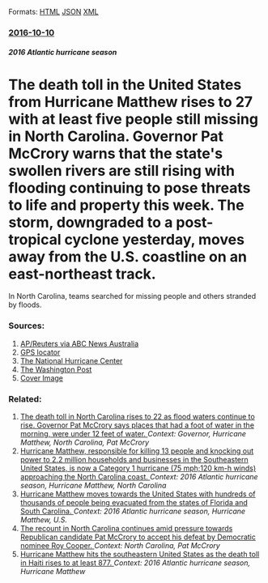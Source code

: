 
Formats: [HTML](/news/2016/10/10/the-death-toll-in-the-united-states-from-hurricane-matthew-rises-to-27-with-at-least-five-people-still-missing-in-north-carolina-governor-p.html)  [JSON](/news/2016/10/10/the-death-toll-in-the-united-states-from-hurricane-matthew-rises-to-27-with-at-least-five-people-still-missing-in-north-carolina-governor-p.json)  [XML](/news/2016/10/10/the-death-toll-in-the-united-states-from-hurricane-matthew-rises-to-27-with-at-least-five-people-still-missing-in-north-carolina-governor-p.xml)  

### [2016-10-10](/news/2016/10/10/index.md)

##### 2016 Atlantic hurricane season
# The death toll in the United States from Hurricane Matthew rises to 27 with at least five people still missing in North Carolina. Governor Pat McCrory warns that the state's swollen rivers are still rising with flooding continuing to pose threats to life and property this week. The storm, downgraded to a post-tropical cyclone yesterday, moves away from the U.S. coastline on an east-northeast track. 

In North Carolina, teams searched for missing people and others stranded by floods.


### Sources:

1. [AP/Reuters via ABC News Australia](http://www.abc.net.au/news/2016-10-10/hurricane-matthew-toll-in-haiti-at-1000/7918640)
2. [GPS locator](https://www.google.com/search?q=35.4N++72.0W&ie=utf-8&oe=utf-8)
3. [The National Hurricane Center](http://www.nhc.noaa.gov/archive/2016/al14/al142016.fstadv.047.shtml?)
4. [The Washington Post](https://www.washingtonpost.com/business/economy/hurricane-matthew-blamed-for-more-than-dozen-death-severe-flooding/2016/10/09/58f5a2b8-8e26-11e6-a6a3-d50061aa9fae_story.html)
4. [Cover Image](http://www.abc.net.au/news/image/7918818-1x1-700x700.jpg)

### Related:

1. [The death toll in North Carolina rises to 22 as flood waters continue to rise. Governor Pat McCrory says places that had a foot of water in the morning, were under 12 feet of water. ](/news/2016/10/13/the-death-toll-in-north-carolina-rises-to-22-as-flood-waters-continue-to-rise-governor-pat-mccrory-says-places-that-had-a-foot-of-water-in.md) _Context: Governor, Hurricane Matthew, North Carolina, Pat McCrory_
2. [Hurricane Matthew, responsible for killing 13 people and knocking out power to 2.2 million households and businesses in the Southeastern United States, is now a Category 1 hurricane (75 mph;120 km-h winds) approaching the North Carolina coast. ](/news/2016/10/8/hurricane-matthew-responsible-for-killing-13-people-and-knocking-out-power-to-2-2-million-households-and-businesses-in-the-southeastern-uni.md) _Context: 2016 Atlantic hurricane season, Hurricane Matthew, North Carolina_
3. [Hurricane Matthew moves towards the United States with hundreds of thousands of people being evacuated from the states of Florida and South Carolina. ](/news/2016/10/6/hurricane-matthew-moves-towards-the-united-states-with-hundreds-of-thousands-of-people-being-evacuated-from-the-states-of-florida-and-south.md) _Context: 2016 Atlantic hurricane season, Hurricane Matthew, U.S._
4. [The recount in North Carolina continues amid pressure towards Republican candidate Pat McCrory to accept his defeat by Democratic nominee Roy Cooper. ](/news/2016/11/30/the-recount-in-north-carolina-continues-amid-pressure-towards-republican-candidate-pat-mccrory-to-accept-his-defeat-by-democratic-nominee-ro.md) _Context: North Carolina, Pat McCrory_
5. [Hurricane Matthew hits the southeastern United States as the death toll in Haiti rises to at least 877. ](/news/2016/10/7/hurricane-matthew-hits-the-southeastern-united-states-as-the-death-toll-in-haiti-rises-to-at-least-877.md) _Context: 2016 Atlantic hurricane season, Hurricane Matthew_
